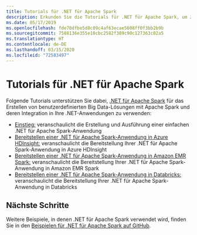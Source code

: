 ```yaml
---
title: Tutorials für .NET für Apache Spark
description: Erkunden Sie die Tutorials für .NET für Apache Spark, um zu erfahren, wie Sie Apache Spark in Ihre .NET-Anwendungen integrieren können.
ms.date: 05/17/2019
ms.openlocfilehash: fde70dfbe5d8c09c4af63ecae5608ff0f3bb2b9b
ms.sourcegitcommit: 7588136e355e10cbc2582f389c90c127363c02a5
ms.translationtype: HT
ms.contentlocale: de-DE
ms.lasthandoff: 03/15/2020
ms.locfileid: "72583497"
---
```

# <a name="net-for-apache-spark-tutorials"></a>Tutorials für .NET für Apache Spark

Folgende Tutorials unterstützen Sie dabei, [.NET für Apache Spark](../index.yml) für das Erstellen von benutzerdefinierten Big Data-Lösungen mit Apache Spark und deren Integration in Ihre .NET-Anwendungen zu verwenden:

* [Einstieg:](get-started.md) veranschaulicht die Erstellung und Ausführung einer einfachen .NET für Apache Spark-Anwendung
* [Bereitstellen einer .NET für Apache Spark-Anwendung in Azure HDInsight:](hdinsight-deployment.md) veranschaulicht die Bereitstellung Ihrer .NET für Apache Spark-Anwendung in Azure HDInsight
* [Bereitstellen einer .NET für Apache Spark-Anwendung in Amazon EMR Spark:](amazon-emr-spark-deployment.md) veranschaulicht die Bereitstellung Ihrer .NET für Apache Spark-Anwendung in Amazon EMR Spark
* [Bereitstellen einer .NET für Apache Spark-Anwendung in Databricks:](databricks-deployment.md) veranschaulicht die Bereitstellung Ihrer .NET für Apache Spark-Anwendung in Databricks

## <a name="next-steps"></a>Nächste Schritte

Weitere Beispiele, in denen .NET für Apache Spark verwendet wird, finden Sie in den [Beispielen für .NET für Apache Spark auf GitHub](https://github.com/dotnet/spark#samples).
